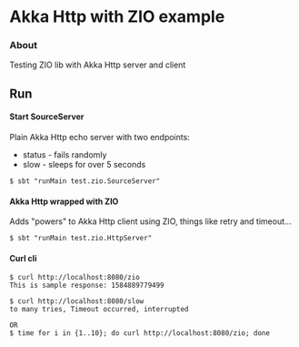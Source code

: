 # Akka Http with ZIO example 


### About

Testing ZIO lib with Akka Http server and client

## Run


#### Start SourceServer 

Plain Akka Http echo server with two endpoints:

- status - fails randomly 
- slow - sleeps for over 5 seconds

```
$ sbt "runMain test.zio.SourceServer"
```

#### Akka Http wrapped with ZIO

Adds "powers" to Akka Http client using ZIO, things like retry and timeout...

```
$ sbt "runMain test.zio.HttpServer"
```

#### Curl cli

```
$ curl http://localhost:8080/zio
This is sample response: 1584889779499 

$ curl http://localhost:8080/slow
to many tries, Timeout occurred, interrupted 

OR
$ time for i in {1..10}; do curl http://localhost:8080/zio; done

```